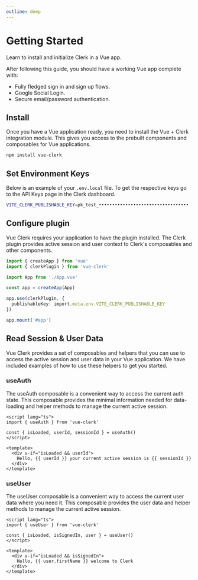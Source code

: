 ```yaml
---
outline: deep
---
```


# Getting Started

Learn to install and initialize Clerk in a Vue app.

After following this guide, you should have a working Vue app complete with:

- Fully fledged sign in and sign up flows.
- Google Social Login.
- Secure email/password authentication.

## Install

Once you have a Vue application ready, you need to install the Vue + Clerk integration module. This gives you access to the prebuilt components and composables for Vue applications.

```bash
npm install vue-clerk
```

## Set Environment Keys

Below is an example of your `.env.local` file. To get the respective keys go to the API Keys page in the Clerk dashboard.

```bash
VITE_CLERK_PUBLISHABLE_KEY=pk_test_••••••••••••••••••••••••••••••••••
```

## Configure plugin

Vue Clerk requires your application to have the plugin installed. The Clerk plugin provides active session and user context to Clerk's composables and other components.

```ts
import { createApp } from 'vue'
import { clerkPlugin } from 'vue-clerk'

import App from './App.vue'

const app = createApp(App)

app.use(clerkPlugin, {
  publishableKey: import.meta.env.VITE_CLERK_PUBLISHABLE_KEY
})

app.mount('#app')
```

## Read Session & User Data

Vue Clerk provides a set of composables and helpers that you can use to access the active session and user data in your Vue application. We have included examples of how to use these helpers to get you started.

### useAuth

The useAuth composable is a convenient way to access the current auth state. This composable provides the minimal information needed for data-loading and helper methods to manage the current active session.

```vue
<script lang="ts">
import { useAuth } from 'vue-clerk'

const { isLoaded, userId, sessionId } = useAuth()
</script>

<template>
  <div v-if="isLoaded && userId">
    Hello, {{ userId }} your current active session is {{ sessionId }}
  </div>
</template>
```

### useUser

The useUser composable is a convenient way to access the current user data where you need it. This composable provides the user data and helper methods to manage the current active session.

```vue
<script lang="ts">
import { useUser } from 'vue-clerk'

const { isLoaded, isSignedIn, user } = useUser()
</script>

<template>
  <div v-if="isLoaded && isSignedIn">
    Hello, {{ user.firstName }} welcome to Clerk
  </div>
</template>
```
